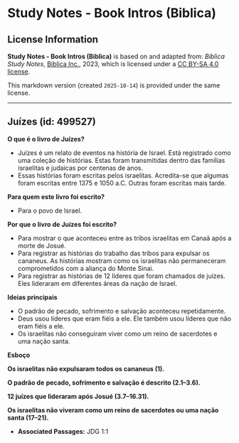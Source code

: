 # Study Notes - Book Intros (Biblica)

## License Information

**Study Notes - Book Intros (Biblica)** is based on and adapted from: _Biblica Study Notes_, [Biblica Inc.](https://www.biblica.com/), 2023, which is licensed under a [CC BY-SA 4.0 license](https://creativecommons.org/licenses/by-sa/4.0/legalcode.en).

This markdown version (created `2025-10-14`) is provided under the same license.



--------------------------------

## Juízes (id: 499527)

**O que é o livro de Juízes?**

* Juízes é um relato de eventos na história de Israel. Está registrado como uma coleção de histórias. Estas foram transmitidas dentro das famílias israelitas e judaicas por centenas de anos.
* Essas histórias foram escritas pelos israelitas. Acredita\-se que algumas foram escritas entre 1375 e 1050 a.C. Outras foram escritas mais tarde.

**Para quem este livro foi escrito?**

* Para o povo de Israel.

**Por que o livro de Juízes foi escrito?**

* Para mostrar o que aconteceu entre as tribos israelitas em Canaã após a morte de Josué.
* Para registrar as histórias do trabalho das tribos para expulsar os cananeus. As histórias mostram como os israelitas não permaneceram comprometidos com a aliança do Monte Sinai.
* Para registrar as histórias de 12 líderes que foram chamados de juízes. Eles lideraram em diferentes áreas da nação de Israel.

**Ideias principais**

* O padrão de pecado, sofrimento e salvação aconteceu repetidamente.
* Deus usou líderes que eram fiéis a ele. Ele também usou líderes que não eram fiéis a ele.
* Os israelitas não conseguiram viver como um reino de sacerdotes e uma nação santa.

**Esboço**

**Os israelitas não expulsaram todos os cananeus (1\).**

**O padrão de** **pecado, sofrimento e salvação é descrito (2\.1–3\.6\).**

**12 juízes que lideraram após Josué (3\.7–16\.31\).**

**Os israelitas não viveram como um reino de sacerdotes ou uma nação santa (17–21\).**

* **Associated Passages:** JDG 1:1

